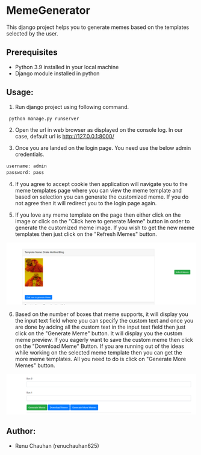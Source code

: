 # MemeGenerator

This django project helps you to generate memes based on the templates selected by the user.

## Prerequisites
  - Python 3.9 installed in your local machine
  - Django module installed in python

## Usage:
1. Run django project using following command.
```sh
 python manage.py runserver 
```

2. Open the url in web browser as displayed on the console log. In our case, default url is http://127.0.0.1:8000/

3. Once you are landed on the login page. You need use the below admin credentials.
```sh
username: admin
password: pass
```

4. If you agree to accept cookie then application will navigate you to the meme templates page where you can view the meme template and based on selection you can generate the customized meme. If you do not agree then it will redirect you to the login page again.

5. If you love any meme template on the page then either click on the image or click on the "Click here to generate Meme" button in order to generate the customized meme image. If you wish to get the new meme templates then just click on the "Refresh Memes" button.

![alt text](https://github.com/renuchauhan625/MemePointOfficial/blob/master/images/meme-template-page.PNG?raw=true)

6. Based on the number of boxes that meme supports, it will display you the input text field where you can specify the custom text and once you are done by adding all the custom text in the input text field then just click on the "Generate Meme" button. It will display you the custom meme preview. If you eagerly want to save the custom meme then click on the "Download Meme" Button. If you are running out of the ideas while working on the selected meme template then you can get the more meme templates. All you need to do is click on "Generate More Memes" button.

![alt text](https://github.com/renuchauhan625/MemePointOfficial/blob/master/images/Meme-Generate-page.PNG?raw=true)


## Author:
  - Renu Chauhan (renuchauhan625)


